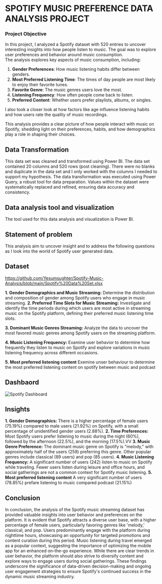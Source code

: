 # SPOTIFY MUSIC PREFERENCE DATA ANALYSIS PROJECT
### Project Objective
In this project, I analyzed a Spotify dataset with 520 entries to uncover interesting insights into how people listen to music. The goal was to explore user preferences and behavior around music consumption.  
The analysis explores key aspects of music consumption, including:
1. **Gender Preferences**: How music listening habits differ between genders.  
2. **Most Preferred Listening Time**: The times of day people are most likely to enjoy their favorite tunes.  
3. **Favorite Genre**: The music genres users love the most.  
4. **Listening Frequency**: How often people come back to listen.  
5. **Preferred Content**: Whether users prefer playlists, albums, or singles.  

I also took a closer look at how factors like age influence listening habits and how users rate the quality of music recordings.  

This analysis provides a clear picture of how people interact with music on Spotify, shedding light on their preferences, habits, and how demographics play a role in shaping their choices.

## Data Transformation
This data set was cleaned and transformed using Power BI. The data set contained 20 columns and 
520 rows (post cleaning). There were no blanks and duplicate in the data set and I only worked with 
the columns I needed to support my hypothesis.
The data transformation was executed using Power Query, a robust tool for data preparation.
Values within the dataset were systematically replaced and refined, ensuring data accuracy and 
consistency.

## Data analysis tool and visualization
The tool used for this data analysis and visualization is Power BI.
## Statement of problem
This analysis aim to uncover insight and to address the following questions as I look into the world 
of Spotify user generated data.
## Dataset
https://github.com/Yesumsughter/Spotify-Music-Analysis/blob/main/Spotify%20Data%20Set.xlsx

**1. Gender Demographics and Music Streaming:**
Determine the distribution and composition of gender among Spotify users who 
engage in music streaming.
**2. Preferred Time Slots for Music Streaming:**
Investigate and identify the time periods during which users are most active in 
streaming music on the Spotify platform, defining their preferred music listening 
time slots.

**3. Dominant Music Genres Streaming:**
Analyze the data to uncover the most favored music genres among Spotify users on 
the streaming platform.

**4. Music Listening Frequency:**
Examine user behavior to determine how frequently they listen to music on Spotify 
and explore variations in music listening frequency across different occasions.

**5. Most preferred listening content**
Exemine unser behaviour to determine the most preferred listening content on spotify between music and podcast

## Dashbaord
![Spotify Dashboard](https://github.com/user-attachments/assets/4aa3fdae-86de-457b-aec2-be68aae18e04)

## Insights
**1. Gender Demographics:** There is a higher percentage of female users (75.19%) compared to 
male users (21.92%) on Spotify, with a small percentage of unidentified gender users 
(2.88%).
**2. Time Preferences:** Most Spotify users prefer listening to music during the night (60%), 
followed by the afternoon (22.5%), and the morning (17.5%).VV
**3. Music Genre Preference:** The dominant music genre on Spotify is "melody," with 
approximately half of the users (259) preferring this genre. Other popular genres include 
classical (89 users) and pop (85 users).
**4.  Music Listening Frequency:** A significant number of users (242) listen to music on Spotify while 
traveling. Fewer users listen during leisure and office hours, and social gatherings are not a 
common context for Spotify music listening.
**5. Most preferred listening content** A very significant number of users (78.85%) prefare listening to music compared podcast (21.15%)

## Conclusion
In conclusion, the analysis of the Spotify music streaming dataset has provided valuable insights 
into user behavior and preferences on the platform. It is evident that Spotify attracts a diverse user 
base, with a higher percentage of female users, particularly favoring genres like 'melody,' classical, 
and pop. Users predominantly engage with the platform during nighttime hours, showcasing an 
opportunity for targeted promotions and content curation during this period. Music listening during 
travel emerged as a popular context, suggesting the importance of optimizing the mobile app for an 
enhanced on-the-go experience. While there are clear trends in user behavior, the platform should 
also strive to diversify content and explore ways to engage users during social gatherings. These 
findings underscore the significance of data-driven decision-making and ongoing user engagement 
strategies to ensure Spotify's continued success in the dynamic music streaming industry.

